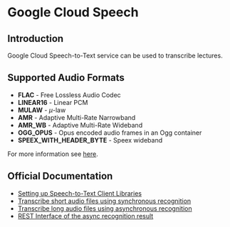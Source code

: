 # Google Cloud Speech

## Introduction

Google Cloud Speech-to-Text service can be used to transcribe lectures. 

## Supported Audio Formats

* **FLAC** - Free Lossless Audio Codec
* **LINEAR16** - Linear PCM
* **MULAW** - $\mu$-law
* **AMR** - Adaptive Multi-Rate Narrowband
* **AMR_WB** - Adaptive Multi-Rate Wideband
* **OGG_OPUS** - Opus encoded audio frames in an Ogg container
* **SPEEX_WITH_HEADER_BYTE** - Speex wideband

For more information see [here](https://cloud.google.com/speech-to-text/docs/encoding).

## Official Documentation

* [Setting up Speech-to-Text Client Libraries](https://cloud.google.com/speech-to-text/docs/reference/libraries)
* [Transcribe short audio files using synchronous recognition](https://cloud.google.com/speech-to-text/docs/sync-recognize)
* [Transcribe long audio files using asynchronous recognition](https://cloud.google.com/speech-to-text/docs/async-recognize)
* [REST Interface of the async recognition result](https://cloud.google.com/speech-to-text/docs/reference/rest/v1/operations#resource-operation)